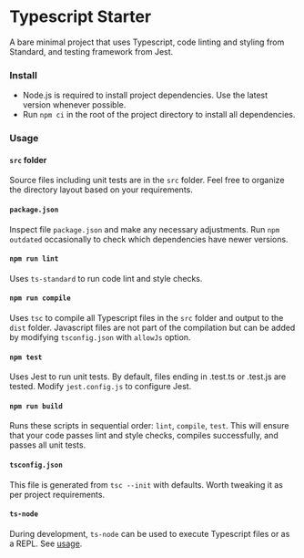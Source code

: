 # Typescript Starter

A bare minimal project that uses Typescript, code linting and styling from Standard, and testing framework from Jest.

### Install

- Node.js is required to install project dependencies. Use the latest version whenever possible.
- Run `npm ci` in the root of the project directory to install all dependencies.

### Usage

#### `src` folder

Source files including unit tests are in the `src` folder. Feel free to organize the directory layout based on your
requirements.

#### `package.json`

Inspect file `package.json` and make any necessary adjustments. Run `npm outdated` occasionally to check which
dependencies have newer versions.

#### `npm run lint`

Uses `ts-standard` to run code lint and style checks.

#### `npm run compile`

Uses `tsc` to compile all Typescript files in the `src` folder and output to the `dist` folder. Javascript files are
not part of the compilation but can be added by modifying `tsconfig.json` with `allowJs` option.

#### `npm test`

Uses Jest to run unit tests. By default, files ending in .test.ts or .test.js are tested. Modify `jest.config.js` to
configure Jest.

#### `npm run build`

Runs these scripts in sequential order: `lint`, `compile`, `test`. This will ensure that your code passes lint and
style checks, compiles successfully, and passes all unit tests.

#### `tsconfig.json`

This file is generated from `tsc --init` with defaults. Worth tweaking it as per project requirements.

#### `ts-node`

During development, `ts-node` can be used to execute Typescript files or as a REPL.
See [usage](https://github.com/TypeStrong/ts-node).
